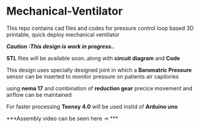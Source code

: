 # Mechanical-Ventilator
This repo contains cad files and codes for pressure control loop based 3D printable, quick deploy mechanical ventilator 


***Caution :This design is work in progress..***


**STL** files will be available soon..along with **circuit diagram** and **Code**

This design uses specially designed joint in which a **Baromatric Pressure** sensor can be inserted to monitor pressure on patients air capilories 

using **nema 17** and combination of **reduction gear** precice movement and airflow can be maintained 

For faster processing **Teensy 4.0** will be used instid of **Arduino uno**

***Assembly video can be seen here -> ***

